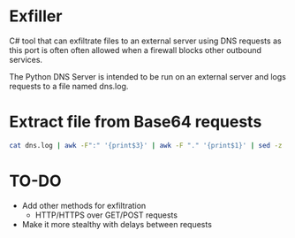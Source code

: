 # Exfiller
C# tool that can exfiltrate files to an external server using DNS requests as this port is often often allowed when a firewall blocks other outbound services.

The Python DNS Server is intended to be run on an external server and logs requests to a file named dns.log.

# Extract file from Base64 requests
```bash
cat dns.log | awk -F":" '{print$3}' | awk -F "." '{print$1}' | sed -z 's/\n//g' | sed -z 's/-/=/g' | base64 -d > NAME_OF_FILE.docx
```

# TO-DO
- Add other methods for exfiltration
  - HTTP/HTTPS over GET/POST requests
- Make it more stealthy with delays between requests
